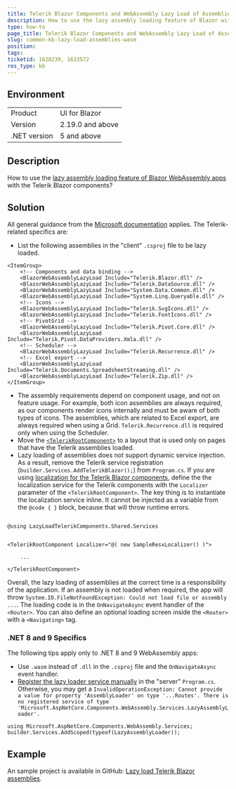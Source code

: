 ```yaml
---
title: Telerik Blazor Components and WebAssembly Lazy Load of Assemblies
description: How to use the lazy assembly loading feature of Blazor with the Telerik components.
type: how-to
page_title: Telerik Blazor Components and WebAssembly Lazy Load of Assemblies
slug: common-kb-lazy-load-assemblies-wasm
position:
tags:
ticketid: 1628239, 1633572
res_type: kb
---
```


## Environment

<table>
    <tbody>
        <tr>
            <td>Product</td>
            <td>UI for Blazor</td>
        </tr>
        <tr>
            <td>Version</td>
            <td>2.19.0 and above</td>
        </tr>
        <tr>
            <td>.NET version</td>
            <td>5 and above</td>
        </tr>
    </tbody>
</table>

## Description

How to use the [lazy assembly loading feature of Blazor WebAssembly apps](https://learn.microsoft.com/en-us/aspnet/core/blazor/webassembly-lazy-load-assemblies) with the Telerik Blazor components?

## Solution

All general guidance from the [Microsoft documentation](https://learn.microsoft.com/en-us/aspnet/core/blazor/webassembly-lazy-load-assemblies) applies. The Telerik-related specifics are:

* List the following assemblies in the "client" `.csproj` file to be lazy loaded.

````XML.skip-repl
<ItemGroup>
    <!-- Components and data binding -->
    <BlazorWebAssemblyLazyLoad Include="Telerik.Blazor.dll" />
    <BlazorWebAssemblyLazyLoad Include="Telerik.DataSource.dll" />
    <BlazorWebAssemblyLazyLoad Include="System.Data.Common.dll" />
    <BlazorWebAssemblyLazyLoad Include="System.Linq.Queryable.dll" />
    <!-- Icons -->
    <BlazorWebAssemblyLazyLoad Include="Telerik.SvgIcons.dll" />
    <BlazorWebAssemblyLazyLoad Include="Telerik.FontIcons.dll" />
    <!-- PivotGrid -->
    <BlazorWebAssemblyLazyLoad Include="Telerik.Pivot.Core.dll" />
    <BlazorWebAssemblyLazyLoad Include="Telerik.Pivot.DataProviders.Xmla.dll" />
    <!-- Scheduler -->
    <BlazorWebAssemblyLazyLoad Include="Telerik.Recurrence.dll" />
    <!-- Excel export -->
    <BlazorWebAssemblyLazyLoad Include="Telerik.Documents.SpreadsheetStreaming.dll" />
    <BlazorWebAssemblyLazyLoad Include="Telerik.Zip.dll" />
</ItemGroup>
````

* The assembly requirements depend on component usage, and not on feature usage. For example, both icon assemblies are always required, as our components render icons internally and must be aware of both types of icons. The assemblies, which are related to Excel export, are always required when using a Grid. `Telerik.Recurrence.dll` is required only when using the Scheduler.
* Move the [`<TelerikRootComponent>`](slug:rootcomponent-overview) to a layout that is used only on pages that have the Telerik assemblies loaded.
* Lazy loading of assemblies does not support dynamic service injection. As a result, remove the Telerik service registration (`builder.Services.AddTelerikBlazor();`) from `Program.cs`. If you are using [localization for the Telerik Blazor components](slug:globalization-localization), define the the localization service for the Telerik components with the `Localizer` parameter of the `<TelerikRootComponent>`. The key thing is to instantiate the localization service inline. It cannot be injected as a variable from the `@code { }` block, because that will throw runtime errors.


````RAZOR.skip-repl

@using LazyLoadTelerikComponents.Shared.Services


<TelerikRootComponent Localizer="@( new SampleResxLocalizer() )">

    ...

</TelerikRootComponent>

````

Overall, the lazy loading of assemblies at the correct time is a responsibility of the application. If an assembly is not loaded when required, the app will throw `System.IO.FileNotFoundException: Could not load file or assembly ...`. The loading code is in the `OnNavigateAsync` event handler of the `<Router>`. You can also define an optional loading screen inside the `<Router>` with a `<Navigating>` tag.

### .NET 8 and 9 Specifics

The following tips apply only to .NET 8 and 9 WebAssembly apps:

* Use `.wasm` instead of `.dll` in the `.csproj` file and the `OnNavigateAsync` event handler.
* [Register the lazy loader service manually](https://github.com/dotnet/aspnetcore/issues/51966) in the "server" `Program.cs`. Otherwise, you may get a `InvalidOperationException: Cannot provide a value for property 'AssemblyLoader' on type '...Routes'. There is no registered service of type 'Microsoft.AspNetCore.Components.WebAssembly.Services.LazyAssemblyLoader'.`

````C#.skip-repl
using Microsoft.AspNetCore.Components.WebAssembly.Services;
builder.Services.AddScoped(typeof(LazyAssemblyLoader));
````

## Example

An sample project is available in GitHub: [Lazy load Telerik Blazor assemblies](https://github.com/telerik/blazor-ui/tree/master/common/lazy-load-assemblies-wasm).
